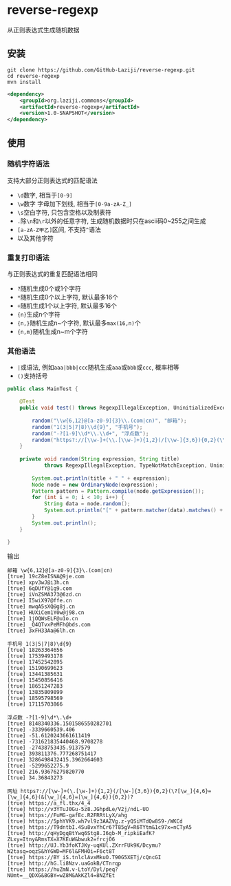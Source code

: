 # reverse-regexp

从正则表达式生成随机数据

## 安装
```
git clone https://github.com/GitHub-Laziji/reverse-regexp.git
cd reverse-regexp
mvn install
```

```xml
<dependency>
    <groupId>org.laziji.commons</groupId>
    <artifactId>reverse-regexp</artifactId>
    <version>1.0-SNAPSHOT</version>
</dependency>
```

## 使用
### 随机字符语法
支持大部分正则表达式的匹配语法
- `\d`数字, 相当于`[0-9]`
- `\w`数字 字母加下划线, 相当于`[0-9a-zA-Z_]`
- `\s`空白字符, 只包含空格以及制表符
- `.`除`\n`和`\r`以外的任意字符, 生成随机数据时只在ascii码0~255之间生成
- `[a-zA-Z甲乙]`区间, 不支持`^`语法
- 以及其他字符
### 重复打印语法
与正则表达式的重复匹配语法相同
- `?`随机生成0个或1个字符
- `*`随机生成0个以上字符, 默认最多16个
- `+`随机生成1个以上字符, 默认最多16个
- `{n}`生成n个字符
- `{n,}`随机生成n~个字符, 默认最多`max(16,n)`个
- `{n,m}`随机生成n~m个字符

### 其他语法
- `|`或语法, 例如`aaa|bbb|ccc`随机生成`aaa`或`bbb`或`ccc`, 概率相等
- `()`支持括号

```java
public class MainTest {

    @Test
    public void test() throws RegexpIllegalException, UninitializedException, TypeNotMatchException {
        
        random("\\w{6,12}@[a-z0-9]{3}\\.(com|cn)", "邮箱");
        random("1(3|5|7|8)\\d{9}", "手机号");
        random("-?[1-9]\\d*\\.\\d+", "浮点数");
        random("https?://[\\w-]+(\\.[\\w-]+){1,2}(/[\\w-]{3,6}){0,2}(\\?[\\w_]{4,6}=[\\w_]{4,6}(&[\\w_]{4,6}=[\\w_]{4,6}){0,2})?", "网址");
    }
    
    private void random(String expression, String title)
            throws RegexpIllegalException, TypeNotMatchException, UninitializedException {
        
        System.out.println(title + " " + expression);
        Node node = new OrdinaryNode(expression);
        Pattern pattern = Pattern.compile(node.getExpression());
        for (int i = 0; i < 10; i++) {
            String data = node.random();
            System.out.println("[" + pattern.matcher(data).matches() + "] " + data);
        }
        System.out.println();
    }

}
```

输出
```
邮箱 \w{6,12}@[a-z0-9]{3}\.(com|cn)
[true] 19cZ8eISNA@9je.com
[true] xpv3wJ@i3h.cn
[true] 6qDUfY@1g9.com
[true] iVnZSMA373@6zd.cn
[true] I5wiX97@ffe.cn
[true] mwqA5sXQ@g8j.cn
[true] HUXiCem1Y0w@j98.cn
[true] 1jOQWsELF@u1o.cn
[true] _Q4QTvxPeMFh@bds.com
[true] 3xFH33Aa@6lh.cn

手机号 1(3|5|7|8)\d{9}
[true] 18263364656
[true] 17539493178
[true] 17452542895
[true] 15190699623
[true] 13441385631
[true] 15450856416
[true] 18651247283
[true] 13835809899
[true] 18595798569
[true] 17115703866

浮点数 -?[1-9]\d*\.\d+
[true] 8148340336.1501586550282701
[true] -3339660539.406
[true] -51.6120243661611419
[true] -731621835440468.9708278
[true] -27438753435.9137579
[true] 393811376.777268751417
[true] 3286498432415.3962664603
[true] -5299652275.9
[true] 216.93676279820770
[true] 34.36843273

网址 https?://[\w-]+(\.[\w-]+){1,2}(/[\w-]{3,6}){0,2}(\?[\w_]{4,6}=[\w_]{4,6}(&[\w_]{4,6}=[\w_]{4,6}){0,2})?
[true] https://a_fl.thx/4_4
[true] http://v3YTuJ0Gu-5z8.JGhpdLe/V2j/ndL-UO
[true] https://FuMG-gafEc.R2FRRtLyX/ahg
[true] https://5phYVK9.wh7vl9z3AAZVg.z-yQSiMTdQw8S9-/WKCd
[true] https://T9dntbI.4Su8vxYhCr6?T85gV=R6TYtm&1c97x=nCTyA5
[true] http://qHyDgqBtYwq6Stg8.I6gb-M_ripkiEafK?ZLxy=Itny&RmsTX=X7KEuW&bwuk2=frcjO6
[true] http://UJ.Yb3foKTJKy-uqKUl.ZXrrFUk9K/Dcymu?W2tasq=oqzS&hYGWD=MF6l&FMHOi=F6ct8T
[true] https://BY_iS.tnlclAvxMkuO.T90G5XETj/cQncGI
[true] http://hG.li8Nzv.uaGokB/CTnrqp
[true] https://huZmN.v-LtoY/Dyl/peq?NUmt=__QDXG&8GBY=wZ8M&AkKZl4=8NZfEt
```